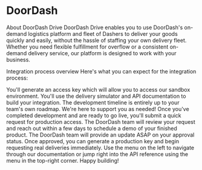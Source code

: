 # DoorDash

About DoorDash Drive
DoorDash Drive enables you to use DoorDash's on-demand logistics platform and fleet of Dashers to deliver your goods quickly and easily, without the hassle of staffing your own delivery fleet. Whether you need flexible fulfillment for overflow or a consistent on-demand delivery service, our platform is designed to work with your business.


Integration process overview
Here's what you can expect for the integration process:

You'll generate an access key which will allow you to access our sandbox environment.
You'll use the delivery simulator and API documentation to build your integration. The development timeline is entirely up to your team's own roadmap. We're here to support you as needed!
Once you've completed development and are ready to go live, you'll submit a quick request for production access.
The DoorDash team will review your request and reach out within a few days to schedule a demo of your finished product.
The DoorDash team will provide an update ASAP on your approval status. Once approved, you can generate a production key and begin requesting real deliveries immediately.
Use the menu on the left to navigate through our documentation or jump right into the API reference using the menu in the top-right corner. Happy building!
